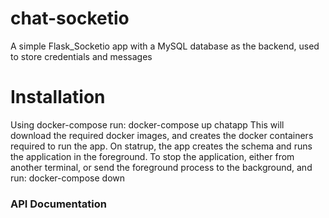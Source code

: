 # chat-socketio
A simple Flask_Socketio app with a MySQL database as the backend, used to store credentials and messages
    
Installation
============

Using docker-compose run:
    docker-compose up chatapp
This will download the required docker images, and creates the docker containers required to run the app.
On statrup, the app creates the schema and runs the application in the foreground.
To stop the application, either from another terminal, or send the foreground process to the background, and run:
    docker-compose down


### API Documentation
